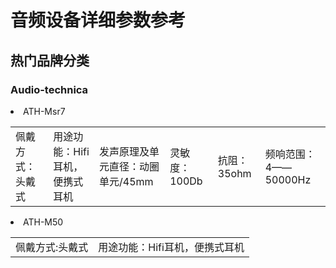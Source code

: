 <h1>音频设备详细参数参考</h1>

<h2>热门品牌分类</h2>

<h3>Audio-technica</h3>

<li>ATH-Msr7</li>

<table>
<td>佩戴方式：头戴式</td>

<td>用途功能：Hifi耳机，便携式耳机</td>

<td>发声原理及单元直径：动圈单元/45mm</td>

<td>灵敏度：100Db</td>

<td>抗阻：35ohm</td>

<td>频响范围：4——50000Hz</td>
</table>

<li>ATH-M50</li>

<table>

<td>佩戴方式:头戴式</td>

<td>用途功能：Hifi耳机，便携式耳机</td>
</table>
